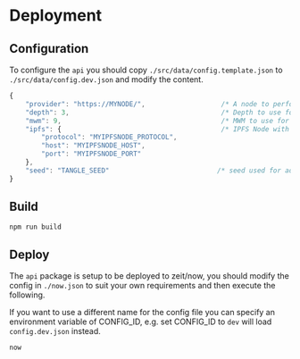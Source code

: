# Deployment

## Configuration

To configure the `api` you should copy `./src/data/config.template.json` to `./src/data/config.dev.json` and modify the content.

```js
{
    "provider": "https://MYNODE/",                   /* A node to perform Tangle operations */
    "depth": 3,                                      /* Depth to use for attaches */
    "mwm": 9,                                        /* MWM to use for attaches */
    "ipfs": {                                        /* IPFS Node with storage support */
        "protocol": "MYIPFSNODE_PROTOCOL",
        "host": "MYIPFSNODE_HOST",
        "port": "MYIPFSNODE_PORT"
    },
    "seed": "TANGLE_SEED"                           /* seed used for address generation */
}
```

## Build

```shell
npm run build
```

## Deploy

The `api` package is setup to be deployed to zeit/now, you should modify the config in `./now.json` to suit your own requirements and then execute the following.

If you want to use a different name for the config file you can specify an environment variable of CONFIG_ID, e.g. set CONFIG_ID to `dev` will load `config.dev.json` instead.

```shell
now
```